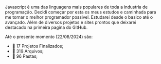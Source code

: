 
Javascript é uma das linguagens mais populares de toda a industria de programação.
Decidi começar por esta os meus estudos e caminhada para me tornar o melhor programador possivel.
Estudarei desde o basico até o avançado.
Além de diversos projetos e sites prontos que deixarei destacado na primeira pagina do GitHub.

Até o presente momento (22/08/2024) são:
- 🌟 17 Projetos Finalizados;
- 📃 316 Arquivos;
- 📁 96 Pastas;

